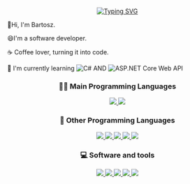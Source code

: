 <h1></h1>
<div align="center">
<a href="https://git.io/typing-svg"><img src="https://readme-typing-svg.demolab.com?font=Fira+Code&pause=1000&color=CD1FF7&random=false&width=435&height=100&lines=Hello+there!+Welcome+to+my+profile." alt="Typing SVG" /></a>
</div>

<p class="heading-element">👋Hi, I'm Bartosz.</p>
<p class="heading-element">😄I'm a software developer.</p>
<p class="heading-element">☕ Coffee lover, turning it into code.</p>
<p class="heading-element">🌱 I'm currently learning <img src="https://camo.githubusercontent.com/9a719a1bb35e455354f4c92ec37050c74ef07aa5b9dc53d49655eed02bfe52b9/68747470733a2f2f696d672e736869656c64732e696f2f62616467652f432532332d4130323046303f7374796c653d706c6173746963266c6f676f3d632d7368617270266c6f676f436f6c6f723d7768697465" alt="C#" data-canonical-src="https://img.shields.io/badge/C%23-A020F0?style=plastic&amp;logo=c-sharp&amp;logoColor=white" style="max-width: 100%;"> AND <img src="https://camo.githubusercontent.com/db074aa9a2a4a9f99cbcd91f13e9ee1f61bce7bb2984c4bc13aa2555726c750c/68747470733a2f2f696d672e736869656c64732e696f2f62616467652f4153502e4e45545f436f72655f5765625f4150492d4130323046303f7374796c653d706c6173746963266c6f676f3d2e6e6574266c6f676f436f6c6f723d7768697465" alt="ASP.NET Core Web API" data-canonical-src="https://img.shields.io/badge/ASP.NET_Core_Web_API-A020F0?style=plastic&amp;logo=.net&amp;logoColor=white" style="max-width: 100%;"></p>


<h3 align="center">👨‍💻 Main Programming Languages</h3>
<p align="center">
  <a href="https://skillicons.dev">
    <img src="https://skillicons.dev/icons?i=cs" />
    <img src="https://skillicons.dev/icons?i=dotnet"/>
  </a>
</p>

<h3 align="center">🔧 Other Programming Languages</h3>
<p align="center">
  <a href="https://skillicons.dev" width="502px">
    <img src="https://skillicons.dev/icons?i=python"/>
    <img src="https://skillicons.dev/icons?i=html"/>
    <img src="https://skillicons.dev/icons?i=css"/>
    <img src="https://skillicons.dev/icons?i=js"/>
    <img src="https://skillicons.dev/icons?i=bootstrap" />
  </a>
</p>

<h3 align="center">💻 Software and tools</h3>
<p align="center">
  <a href="https://skillicons.dev" width="502px">
    <img src="https://skillicons.dev/icons?i=git"/>
    <img src="https://skillicons.dev/icons?i=docker"/>
    <img src="https://skillicons.dev/icons?i=mysql"/>
    <img src="https://skillicons.dev/icons?i=visualstudio"/>
    <img src="https://skillicons.dev/icons?i=vscode"/>
  </a>
</p>
<h1></h1>

